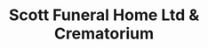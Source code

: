 ---
title: "Scott Funeral Home Ltd & Crematorium"
url: /woodstock/scott-funeral-home-ltd-and-crematorium/
shop: funeral directors
---